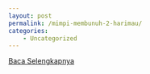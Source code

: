 ```yaml
---
layout: post
permalink: /mimpi-membunuh-2-harimau/
categories:
    - Uncategorized
---
```


[Baca Selengkapnya](/06)